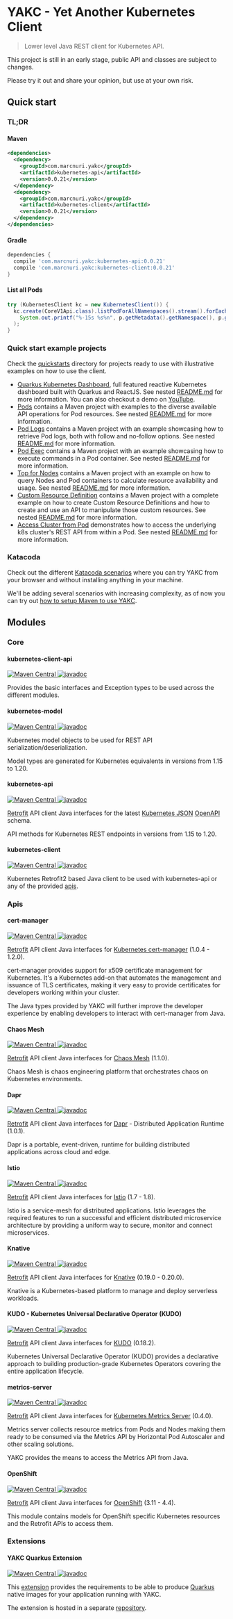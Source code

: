 # YAKC - Yet Another Kubernetes Client

> Lower level Java REST client for Kubernetes API.

This project is still in an early stage, public API and classes are subject to changes.

Please try it out and share your opinion, but use at your own risk.

## Quick start

### TL;DR
#### Maven
```xml
<dependencies>
  <dependency>
    <groupId>com.marcnuri.yakc</groupId>
    <artifactId>kubernetes-api</artifactId>
    <version>0.0.21</version>
  </dependency>
  <dependency>
    <groupId>com.marcnuri.yakc</groupId>
    <artifactId>kubernetes-client</artifactId>
    <version>0.0.21</version>
  </dependency>
</dependencies>
```
#### Gradle
```groovy
dependencies {
  compile 'com.marcnuri.yakc:kubernetes-api:0.0.21'
  compile 'com.marcnuri.yakc:kubernetes-client:0.0.21'
}
```
#### List all Pods
```java
try (KubernetesClient kc = new KubernetesClient()) {
  kc.create(CoreV1Api.class).listPodForAllNamespaces().stream().forEach(p ->
    System.out.printf("%-15s %s%n", p.getMetadata().getNamespace(), p.getMetadata().getName())
  );
}
```

### Quick start example projects

Check the [quickstarts](quickstarts) directory for projects ready to use with illustrative examples
on how to use the client.

- [Quarkus Kubernetes Dashboard](quickstarts/quarkus-dashboard), full featured reactive Kubernetes 
  dashboard built with Quarkus and ReactJS. 
  See nested [README.md](quickstarts/quarkus-dashboard/README.md) for more information.
  You can also checkout a demo on [YouTube](https://www.youtube.com/watch?v=Dum84fwA8_g).
- [Pods](quickstarts/pods) contains a Maven project with examples to the diverse available API operations
  for  Pod resources.
  See nested [README.md](quickstarts/pod/README.md) for more information.
- [Pod Logs](quickstarts/pod-logs) contains a Maven project with an example showcasing how to retrieve
  Pod logs, both with follow and no-follow options.
  See nested [README.md](quickstarts/pod-logs/README.md) for more information.
- [Pod Exec](quickstarts/pod-exec) contains a Maven project with an example showcasing how to execute
  commands in a Pod container.
  See nested [README.md](quickstarts/pod-exec/README.md) for more information.
- [Top for Nodes](quickstarts/top-nodes) contains a Maven project with an example on how to query
  Nodes and Pod containers to calculate resource availability and usage.
  See nested [README.md](quickstarts/top-nodes/README.md) for more information.
- [Custom Resource Definition](quickstarts/crd) contains a Maven project with a complete example on
  how to create Custom Resource Definitions and how to create and use an API to manipulate those
  custom resources.
  See nested [README.md](quickstarts/crd/README.md) for more information.
- [Access Cluster from Pod](quickstarts/access-cluster-from-pod) demonstrates how to access the 
  underlying k8s cluster's REST API from within a Pod.
  See nested [README.md](quickstarts/access-cluster-from-pod/README.md) for more information.
  
### Katacoda
Check out the different [Katacoda scenarios](https://www.katacoda.com/marcnuri/courses/yakc/)
where you can try YAKC from your browser and without installing anything in your machine.

We'll be adding several scenarios with increasing complexity, as of now you can try out [how to 
setup Maven to use YAKC](https://www.katacoda.com/marcnuri/courses/yakc/maven-quick-start).

## Modules

### Core

#### kubernetes-client-api
[![Maven Central](https://img.shields.io/maven-central/v/com.marcnuri.yakc/kubernetes-client-api)
](https://search.maven.org/search?q=g:com.marcnuri.yakc%20a:kubernetes-client-api)
[![javadoc](https://javadoc.io/badge2/com.marcnuri.yakc/kubernetes-client-api/javadoc.svg)
](https://javadoc.io/doc/com.marcnuri.yakc/kubernetes-client-api)

Provides the basic interfaces and Exception types to be used across the different modules.

#### kubernetes-model
[![Maven Central](https://img.shields.io/maven-central/v/com.marcnuri.yakc/kubernetes-model)
](https://search.maven.org/search?q=g:com.marcnuri.yakc%20a:kubernetes-model)
[![javadoc](https://javadoc.io/badge2/com.marcnuri.yakc/kubernetes-model/javadoc.svg)
](https://javadoc.io/doc/com.marcnuri.yakc/kubernetes-model)

Kubernetes model objects to be used for REST API serialization/deserialization.

Model types are generated for Kubernetes equivalents in versions from 1.15 to 1.20.

#### kubernetes-api
[![Maven Central](https://img.shields.io/maven-central/v/com.marcnuri.yakc/kubernetes-api)
](https://search.maven.org/search?q=g:com.marcnuri.yakc%20a:kubernetes-api)
[![javadoc](https://javadoc.io/badge2/com.marcnuri.yakc/kubernetes-api/javadoc.svg)
](https://javadoc.io/doc/com.marcnuri.yakc/kubernetes-api)

[Retrofit](https://square.github.io/retrofit/) API client Java interfaces for the latest
[Kubernetes JSON](https://github.com/kubernetes/kubernetes/blob/master/api/openapi-spec/swagger.json)
[OpenAPI](https://swagger.io/specification/) schema.

API methods for Kubernetes REST endpoints in versions from 1.15 to 1.20.

#### kubernetes-client
[![Maven Central](https://img.shields.io/maven-central/v/com.marcnuri.yakc/kubernetes-client)
](https://search.maven.org/search?q=g:com.marcnuri.yakc%20a:kubernetes-client)
[![javadoc](https://javadoc.io/badge2/com.marcnuri.yakc/kubernetes-client/javadoc.svg)
](https://javadoc.io/doc/com.marcnuri.yakc/kubernetes-client)

Kubernetes Retrofit2 based Java client to be used with kubernetes-api or any of the provided [apis](#apis).

### Apis

#### cert-manager
[![Maven Central](https://img.shields.io/maven-central/v/com.marcnuri.yakc.apis/cert-manager)
](https://search.maven.org/search?q=g:com.marcnuri.yakc.apis%20a:cert-manager)
[![javadoc](https://javadoc.io/badge2/com.marcnuri.yakc.apis/cert-manager/javadoc.svg)
](https://javadoc.io/doc/com.marcnuri.yakc.apis/cert-manager)

[Retrofit](https://square.github.io/retrofit/) API client Java interfaces for
[Kubernetes cert-manager](https://cert-manager.io/) (1.0.4 - 1.2.0).

cert-manager provides support for x509 certificate management for Kubernetes. It's a Kubernetes
add-on that automates the management and issuance of TLS certificates, making it very easy
to provide certificates for developers working within your cluster.

The Java types provided by YAKC will further improve the developer experience by enabling
developers to interact with cert-manager from Java.

#### Chaos Mesh
[![Maven Central](https://img.shields.io/maven-central/v/com.marcnuri.yakc.apis/chaos-mesh)
](https://search.maven.org/search?q=g:com.marcnuri.yakc.apis%20a:chaos-mesh)
[![javadoc](https://javadoc.io/badge2/com.marcnuri.yakc.apis/chaos-mesh/javadoc.svg)
](https://javadoc.io/doc/com.marcnuri.yakc.apis/chaos-mesh)

[Retrofit](https://square.github.io/retrofit/) API client Java interfaces for
[Chaos Mesh](https://chaos-mesh.org/) (1.1.0).

Chaos Mesh is chaos engineering platform that orchestrates chaos on Kubernetes environments.

#### Dapr
[![Maven Central](https://img.shields.io/maven-central/v/com.marcnuri.yakc.apis/dapr)
](https://search.maven.org/search?q=g:com.marcnuri.yakc.apis%20a:dapr)
[![javadoc](https://javadoc.io/badge2/com.marcnuri.yakc.apis/dapr/javadoc.svg)
](https://javadoc.io/doc/com.marcnuri.yakc.apis/dapr)

[Retrofit](https://square.github.io/retrofit/) API client Java interfaces for
[Dapr](https://dapr.io/) - Distributed Application Runtime (1.0.1).

Dapr is a portable, event-driven, runtime for building distributed applications across cloud and edge.

#### Istio
[![Maven Central](https://img.shields.io/maven-central/v/com.marcnuri.yakc.apis/istio)
](https://search.maven.org/search?q=g:com.marcnuri.yakc.apis%20a:istio)
[![javadoc](https://javadoc.io/badge2/com.marcnuri.yakc.apis/istio/javadoc.svg)
](https://javadoc.io/doc/com.marcnuri.yakc.apis/istio)

[Retrofit](https://square.github.io/retrofit/) API client Java interfaces for
[Istio](https://istio.io/) (1.7 - 1.8).

Istio is a service-mesh for distributed applications. Istio leverages the required features to
run a successful and efficient distributed microservice architecture by providing a uniform way
to secure, monitor and connect microservices.

#### Knative
[![Maven Central](https://img.shields.io/maven-central/v/com.marcnuri.yakc.apis/knative)
](https://search.maven.org/search?q=g:com.marcnuri.yakc.apis%20a:knative)
[![javadoc](https://javadoc.io/badge2/com.marcnuri.yakc.apis/knative/javadoc.svg)
](https://javadoc.io/doc/com.marcnuri.yakc.apis/knative)

[Retrofit](https://square.github.io/retrofit/) API client Java interfaces for
[Knative](https://knative.dev/) (0.19.0 - 0.20.0).

Knative is a Kubernetes-based platform to manage and deploy serverless workloads.

#### KUDO - Kubernetes Universal Declarative Operator (KUDO)
[![Maven Central](https://img.shields.io/maven-central/v/com.marcnuri.yakc.apis/kudo)
](https://search.maven.org/search?q=g:com.marcnuri.yakc.apis%20a:kudo)
[![javadoc](https://javadoc.io/badge2/com.marcnuri.yakc.apis/kudo/javadoc.svg)
](https://javadoc.io/doc/com.marcnuri.yakc.apis/kudo)

[Retrofit](https://square.github.io/retrofit/) API client Java interfaces for
[KUDO](https://kudo.dev/) (0.18.2).

Kubernetes Universal Declarative Operator (KUDO) provides a declarative approach to building production-grade Kubernetes
Operators covering the entire application lifecycle.

#### metrics-server
[![Maven Central](https://img.shields.io/maven-central/v/com.marcnuri.yakc.apis/metrics-server)
](https://search.maven.org/search?q=g:com.marcnuri.yakc.apis%20a:metrics-server)
[![javadoc](https://javadoc.io/badge2/com.marcnuri.yakc.apis/metrics-server/javadoc.svg)
](https://javadoc.io/doc/com.marcnuri.yakc.apis/metrics-server)

[Retrofit](https://square.github.io/retrofit/) API client Java interfaces for
[Kubernetes Metrics Server](https://github.com/kubernetes-sigs/metrics-server)  (0.4.0).

Metrics server collects resource metrics from Pods and Nodes making them ready to be consumed
via the Metrics API by Horizontal Pod Autoscaler and other scaling solutions.

YAKC provides the means to access the Metrics API from Java.

#### OpenShift
[![Maven Central](https://img.shields.io/maven-central/v/com.marcnuri.yakc.apis/openshift)
](https://search.maven.org/search?q=g:com.marcnuri.yakc.apis%20a:openshift)
[![javadoc](https://javadoc.io/badge2/com.marcnuri.yakc.apis/openshift/javadoc.svg)
](https://javadoc.io/doc/com.marcnuri.yakc.apis/openshift)

[Retrofit](https://square.github.io/retrofit/) API client Java interfaces for
[OpenShift](https://github.com/openshift/origin) (3.11 - 4.4).

This module contains models for OpenShift specific Kubernetes resources and the Retrofit APIs to
access them.  

### Extensions

#### YAKC Quarkus Extension
[![Maven Central](https://img.shields.io/maven-central/v/com.marcnuri.yakc/quarkus-yakc-extension)
](https://search.maven.org/search?q=g:com.marcnuri.yakc%20a:quarkus-yakc-extension)
[![javadoc](https://javadoc.io/badge2/com.marcnuri.yakc/quarkus-yakc-extension/javadoc.svg)
](https://javadoc.io/doc/com.marcnuri.yakc/quarkus-yakc-extension)

This [extension](https://github.com/manusa/yakc-quarkus-extension) provides the requirements to be able to produce
[Quarkus](https://quarkus.io) native images for your application running with YAKC.

The extension is hosted in a separate [repository](https://github.com/manusa/yakc-quarkus-extension).